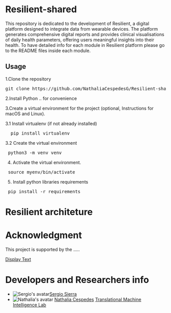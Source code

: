 # Resilient-shared
This repository is dedicated to the development of Resilient, a digital platform designed to integrate data from wearable devices. The platform generates comprehensive digital reports and provides clinical visualisations of daily health parameters, offering users meaningful insights into their health. To have detailed info for each module in Resilient platform please go to the README files inside each module.

<h2> Usage </h2>
1.Clone the repository
<pre>
git clone https://github.com/NathaliaCespedesG/Resilient-shared
</pre>
2.Install Python .. for convenience

3.Create a virtual environment for the project (optional, Instructions for macOS and Linux).

3.1 Install virtualenv (if not already installed)
<pre>
  pip install virtualenv
</pre>
3.2 Create the virtual environment
<pre>
 python3 -m venv venv
</pre>
4. Activate the virtual environment.
<pre>
 source myenv/bin/activate
</pre>
5. Install python libraries requirements
<pre>
 pip install -r requirements
</pre>

# Resilient architeture

# Acknowledgment
This project is supported by the .....

[Display Text](URL)
# Developers and Researchers info 

- ![Sergio's avatar](https://github.com/sergiosierram.png?size=50)[Sergio Sierra](https://github.com/sergiosierram)
- ![Nathalia's avatar](https://github.com/NathaliaCespedesG.png?size=50) [Nathalia Cespedes](https://github.com/NathaliaCespedesG)
[Translational Machine Intelligence Lab](https://tmi-lab.github.io)


